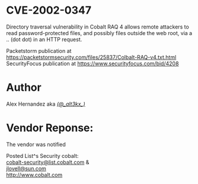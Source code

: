 # CVE-2002-0347
Directory traversal vulnerability in Cobalt RAQ 4 allows remote attackers to read password-protected files, and possibly files outside the web root, via a .. (dot dot) in an HTTP request.

Packetstorm publication at https://packetstormsecurity.com/files/25837/Colbalt-RAQ-v4.txt.html <br>
SecurityFocus publication at https://www.securityfocus.com/bid/4208 <br>

# Author
Alex Hernandez aka <em><a href="https://twitter.com/_alt3kx_" rel="nofollow">(@\_alt3kx\_)</a></em>

# Vendor Reponse: 

The vendor was notified

Posted List^s Security cobalt:<br>
cobalt-security@list.cobalt.com &<br>
jlovell@sun.com<br>
http://www.cobalt.com<br>

